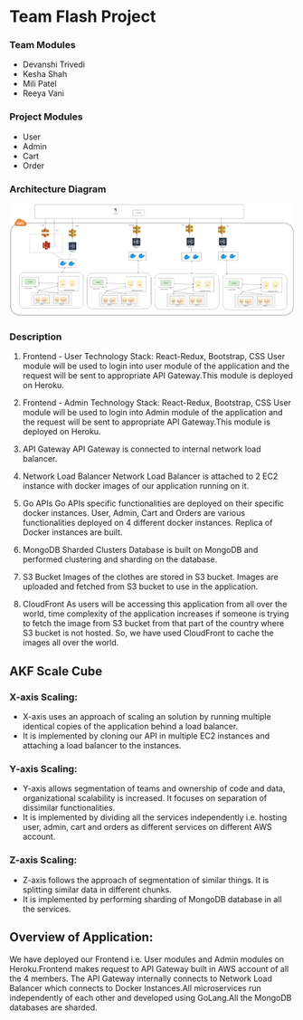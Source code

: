 # Team Flash Project

### Team Modules
- Devanshi Trivedi
- Kesha Shah
- Mili Patel
- Reeya Vani

### Project Modules
- User
- Admin
- Cart
- Order

### Architecture Diagram

![Architecture Diagram](https://github.com/nguyensjsu/sp19-281-team-flash/blob/master/architecture_diagram.jpg)

### Description
1. Frontend - User
Technology Stack: React-Redux, Bootstrap, CSS
User module will be used to login into user module of the application and the request will be sent to appropriate  API Gateway.This module is deployed on Heroku.

2. Frontend - Admin
Technology Stack: React-Redux, Bootstrap, CSS
User module will be used to login into Admin module of the application and the request will be sent to appropriate  API Gateway.This module is deployed on Heroku.

3. API Gateway
API Gateway is connected to internal network load balancer.

4. Network Load Balancer
Network Load Balancer is attached to 2 EC2 instance with docker images of our application running on it.

5. Go APIs
Go APIs specific functionalities are deployed on their specific docker instances. User, Admin, Cart and Orders are various functionalities deployed on 4 different docker instances. Replica of Docker instances are built.

6. MongoDB Sharded Clusters
Database is built on MongoDB and performed clustering and sharding on the database.

7. S3 Bucket
Images of the clothes are stored in S3 bucket. Images are uploaded and fetched from S3 bucket to use in the application.
8. CloudFront
As users will be accessing this application from all over the world, time complexity of the application increases if someone is trying to fetch the image from S3 bucket from that part of the country where S3 bucket is not hosted. So, we have used CloudFront to cache the images all over the world.

## AKF Scale Cube

### X-axis Scaling:
- X-axis uses an approach of scaling an solution by running multiple identical copies of the application behind a load balancer.
- It is implemented by cloning our API in multiple EC2 instances and attaching a load balancer to the instances.



### Y-axis Scaling:
- Y-axis allows segmentation of teams and ownership of code and data, organizational scalability is increased. It focuses on separation of dissimilar functionalities.
- It is implemented by dividing all the services independently i.e. hosting user, admin, cart and orders as different services on different AWS account.

### Z-axis Scaling:
- Z-axis follows the approach of segmentation of similar things. It is splitting similar data in different chunks.
- It is implemented by performing sharding of MongoDB database in all the services.

## Overview of Application:

We have deployed our Frontend i.e. User modules and Admin modules on
Heroku.Frontend makes request to API Gateway built in AWS account of
all the 4 members. The API Gateway internally connects to Network Load
Balancer which connects to Docker Instances.All microservices run
independently of each other and developed using GoLang.All the MongoDB
databases are sharded.
